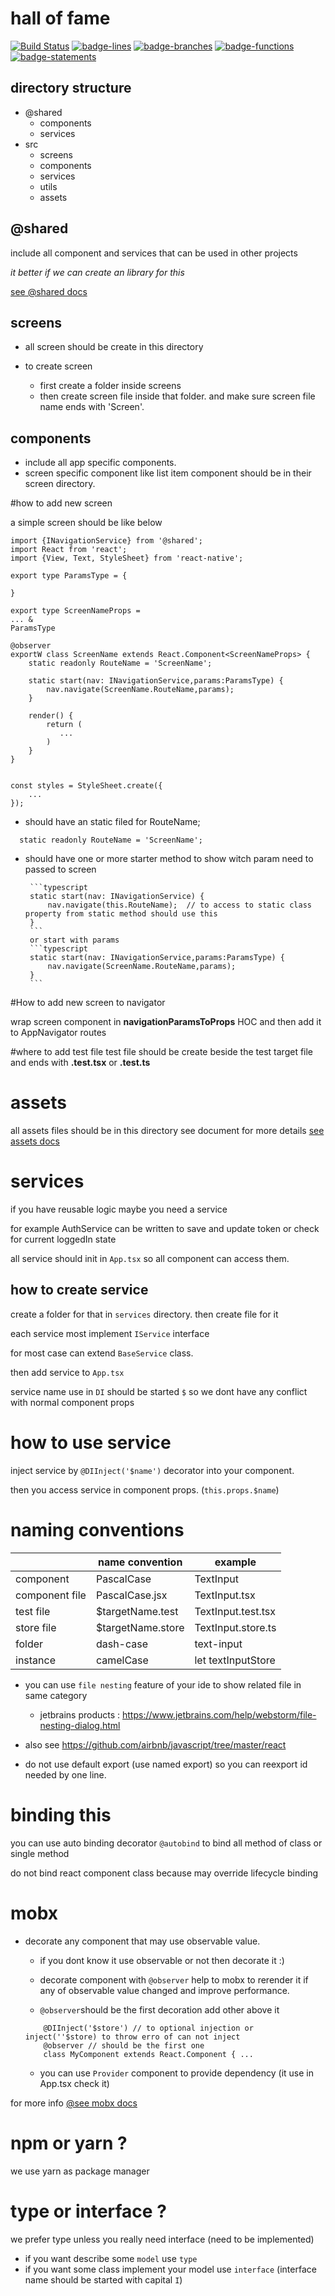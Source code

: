 ﻿# hall of fame
 [![Build Status](https://travis-ci.com/ahmaddehnavi/hall-of-fame.svg?branch=master)](https://travis-ci.com/ahmaddehnavi/hall-of-fame)
 [![badge-lines](coverage/badge-lines.svg)](#)
 [![badge-branches](coverage/badge-branches.svg)](#)
 [![badge-functions](coverage/badge-functions.svg)](#)
 [![badge-statements](coverage/badge-statements.svg)](#)

## directory structure
* @shared
   * components
   * services 
* src
   * screens
   * components
   * services
   * utils
   * assets
  
## @shared
include all component and services that can be used in other projects

_it better if we can create an library for this_

[see @shared docs](./@shared/README.md)

 
## screens
* all screen should be create in this directory
* to create screen 
    
    * first create a folder inside screens 
    * then create screen file inside that folder.
     and make sure screen file name ends with 'Screen'.
 
## components
  * include all app specific components.
  * screen specific component like list item component should be in their screen directory.


#how to add new screen

a simple screen should be like below

```
import {INavigationService} from '@shared';
import React from 'react';
import {View, Text, StyleSheet} from 'react-native';

export type ParamsType = {
    
}

export type ScreenNameProps = 
... &
ParamsType

@observer
exportW class ScreenName extends React.Component<ScreenNameProps> {
    static readonly RouteName = 'ScreenName';

    static start(nav: INavigationService,params:ParamsType) {
        nav.navigate(ScreenName.RouteName,params);
    }

    render() {
        return (
           ...
        )
    }
}


const styles = StyleSheet.create({
    ...
});
```

* should have an static filed for RouteName;

```
  static readonly RouteName = 'ScreenName';
```
*  should have one or more starter method to show witch param need to passed to screen

        ```typescript
        static start(nav: INavigationService) {
            nav.navigate(this.RouteName);  // to access to static class property from static method should use this
        }
        ```
        or start with params
        ```typescript
        static start(nav: INavigationService,params:ParamsType) {
            nav.navigate(ScreenName.RouteName,params);
        }
        ```
#How to add new screen to navigator

wrap screen component in **navigationParamsToProps** HOC
and then add it to AppNavigator routes



#where to add test file
test file should be create beside the test target file and
ends with **.test.tsx** or **.test.ts**


# assets 
all assets files should be in this directory
see document for more details
[see assets docs](/src/assets/README.md)


# services
if you have reusable logic maybe you need a service

for example AuthService can be written to save and update token or check for current loggedIn state 

all service should init in `App.tsx` so all component can access them.

## how to create service

create a folder for that in `services` directory.
then create file for it 

each service most implement `IService` interface

for most case can extend `BaseService` class.

then add service to `App.tsx`

service name use in `DI` should be started `$` so we dont have any conflict with normal component props

# how to use service

inject service by `@DIInject('$name')` decorator into your component.

then you access service in component props. (`this.props.$name`)


# naming conventions
|                       | name convention        | example    |
| -------------         | -------------          | ---------- |
|  component            | PascalCase             | TextInput
|  component file       | PascalCase.jsx         | TextInput.tsx
|  test file            | $targetName.test       | TextInput.test.tsx
|  store file           | $targetName.store      | TextInput.store.ts
|  folder               | dash-case              | text-input
|  instance             | camelCase              | let textInputStore   

* you can use `file nesting` feature of your ide to show related file in same category 
    *  jetbrains products :  https://www.jetbrains.com/help/webstorm/file-nesting-dialog.html
* also see https://github.com/airbnb/javascript/tree/master/react


* do not use default export (use named export) so you can reexport id needed by one line.

 
# binding this
you can use auto binding decorator `@autobind` to bind all method of class or single method

do not bind react component class because may override lifecycle binding



# mobx
* decorate any component that may use observable value.
    * if you dont know it use observable or not then decorate it :)
    * decorate component with  `@observer` help to mobx to rerender it 
    if any of observable value changed and improve performance.
    
    * `@observer`should be the first decoration add other above it   
    ```
        @DIInject('$store') // to optional injection or inject(''$store) to throw erro of can not inject
        @observer // should be the first one
        class MyComponent extends React.Component { ...
    ``` 
    *  you can use `Provider` component to provide dependency (it use in App.tsx check it)
 
 for more info [@see mobx docs](https://mobx.js.org/)
 
 
 # npm or yarn ?
 we use yarn as package manager
 
 
 # type or interface ?
 
we prefer type unless you really need interface (need to be implemented)
*  if you want describe some `model` use `type`
* if you want some class implement your model use `interface` 
(interface name should be started with capital `I`)